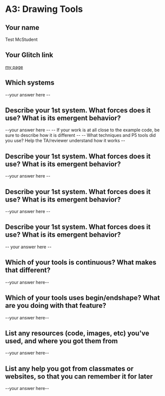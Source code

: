 # A3: Drawing Tools

## Your name
Test McStudent

## Your Glitch link
[my page](https://galaxykate-a1.glitch.me)


## Which systems 

--your answer here  --


## Describe your 1st system. What forces does it use? What is its emergent behavior?
--your answer here  --
-- If your work is at all close to the example code, be sure to describe how it is different --
-- What techniques and P5 tools did you use? Help the TA/reviewer understand how it works --


## Describe your 1st system. What forces does it use? What is its emergent behavior?
--your answer here  --


## Describe your 1st system. What forces does it use? What is its emergent behavior?
--your answer here  --


## Describe your 1st system. What forces does it use? What is its emergent behavior?
-- your answer here  --


## Which of your tools is continuous? What makes that different?

--your answer here--


## Which of your tools uses begin/endshape? What are you doing with that feature?

--your answer here--

## List any resources (code, images, etc) you've used, and where you got them from

--your answer here--

## List any help you got from classmates or websites, so that you can remember it for later

--your answer here--